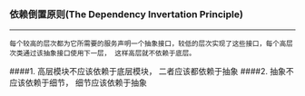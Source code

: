 ### 依赖倒置原则(The Dependency Invertation Principle)

----

```shell
每个较高的层次都为它所需要的服务声明一个抽象接口，较低的层次实现了这些接口，每个高层次类通过该抽象接口使用下一层， 这样高层就不依赖于底层。
```


####1. 高层模块不应该依赖于底层模块， 二者应该都依赖于抽象
####2. 抽象不应该依赖于细节， 细节应该依赖于抽象